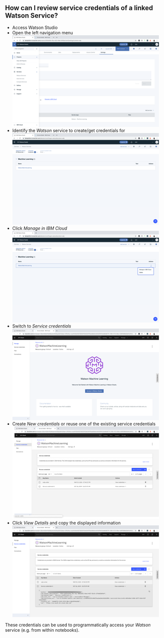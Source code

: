 ## How can I review service credentials of a linked Watson Service?

- Access Watson Studio
- Open the left navigation menu
![](./screenshots/1.png)
- Identify the _Watson_ service to create/get credentials for
![](./screenshots/2.png)
- Click _Manage in IBM Cloud_
![](./screenshots/3.png)
- Switch to _Service credentials_
![](./screenshots/4.png)
- Create _New credentials_ or reuse one of the existing service credentials
![](./screenshots/5.png)
- Click _View Details_ and copy the displayed information
![](./screenshots/6.png)

These credentials can be used to programmatically access your _Watson_ service (e.g. from within notebooks).
